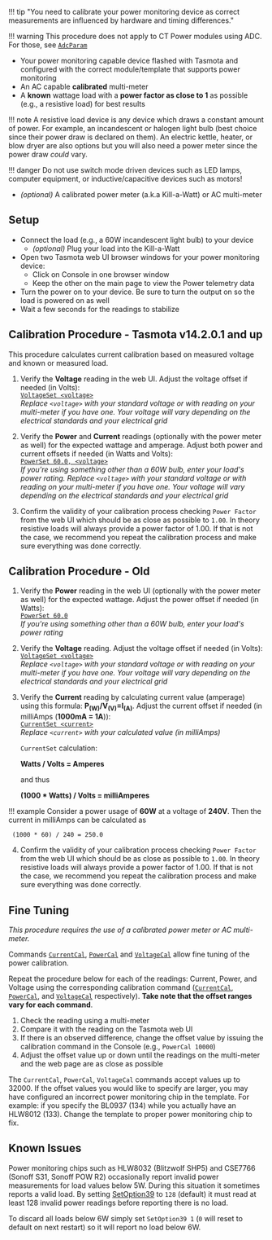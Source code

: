 !!! tip "You need to calibrate your power monitoring device as correct measurements are influenced by hardware and timing differences."

!!! warning
    This procedure does not apply to CT Power modules using ADC. For those, see [`AdcParam`](ADC.md#commands)

- Your power monitoring capable device flashed with Tasmota and configured with the correct module/template that supports power monitoring
- An AC capable **calibrated** multi-meter
- A **known** wattage load with a **power factor as close to 1** as possible (e.g., a resistive load) for best results  

!!! note
    A resistive load device is any device which draws a constant amount of power. For example, an incandescent or halogen light bulb         (best choice since their power draw is declared on them). An electric kettle, heater, or blow dryer are also options but you will       also need a power meter since the power draw *could* vary.  

!!! danger
    Do not use switch mode driven devices such as LED lamps, computer equipment, or inductive/capacitive devices such as motors!

- *(optional)* A calibrated power meter (a.k.a Kill-a-Watt) or AC multi-meter

## Setup

- Connect the load (e.g., a 60W incandescent light bulb) to your device  
  - *(optional)* Plug your load into the Kill-a-Watt
- Open two Tasmota web UI browser windows for your power monitoring device:
  - Click on Console in one browser window
  - Keep the other on the main page to view the Power telemetry data
- Turn the power on to your device. Be sure to turn the output on so the load is powered on as well
- Wait a few seconds for the readings to stabilize

## Calibration Procedure - Tasmota v14.2.0.1 and up

This procedure calculates current calibration based on measured voltage and known or measured load.

1. Verify the **Voltage** reading in the web UI. Adjust the voltage offset if needed (in Volts):  
   [`VoltageSet <voltage>`](Commands.md#voltageset)  
   _Replace `<voltage>` with your standard voltage or with reading on your multi-meter if you have one. Your voltage will vary depending on the electrical standards and your electrical grid_  

2. Verify the **Power** and **Current** readings (optionally with the power meter as well) for the expected wattage and amperage. Adjust both power and current offsets if needed (in Watts and Volts):  
   [`PowerSet 60.0, <voltage>`](Commands.md#powerset)  
   _If you're using something other than a 60W bulb, enter your load's power rating.
   Replace `<voltage>` with your standard voltage or with reading on your multi-meter if you have one. Your voltage will vary depending on the electrical standards and your electrical grid_  

3. Confirm the validity of your calibration process checking `Power Factor` from the web UI which should be as close as possible to `1.00`. In theory resistive loads will always provide a power factor of 1.00. If that is not the case, we recommend you repeat the calibration process and make sure everything was done correctly. 

## Calibration Procedure - Old

1. Verify the **Power** reading in the web UI (optionally with the power meter as well) for the expected wattage. Adjust the power offset if needed (in Watts):  
   [`PowerSet 60.0`](Commands.md#powerset)  
   _If you're using something other than a 60W bulb, enter your load's power rating_

2. Verify the **Voltage** reading. Adjust the voltage offset if needed (in Volts):  
   [`VoltageSet <voltage>`](Commands.md#voltageset)  
   _Replace `<voltage>` with your standard voltage or with reading on your multi-meter if you have one. Your voltage will vary depending on the electrical standards and your electrical grid_  

3. Verify the **Current** reading by calculating current value (amperage) using this formula: **P<sub>(W)</sub>/V<sub>(V)</sub>=I<sub>(A)</sub>**. Adjust the current offset if needed (in milliAmps (**1000mA = 1A**)):  
   [`CurrentSet <current>`](Commands.md#currentset)  
   _Replace `<current>` with your calculated value (in milliAmps)_  

   `CurrentSet` calculation:   
   
   **Watts / Volts = Amperes**
   
   and thus

   **(1000 * Watts) / Volts = milliAmperes**

!!! example
     Consider a power usage of **60W** at a voltage of **240V**. Then the current in milliAmps can be calculated as

     (1000 * 60) / 240 = 250.0

4. Confirm the validity of your calibration process checking `Power Factor` from the web UI which should be as close as possible to `1.00`. In theory resistive loads will always provide a power factor of 1.00. If that is not the case, we recommend you repeat the calibration process and make sure everything was done correctly. 
   
## Fine Tuning

_This procedure requires the use of a calibrated power meter or AC multi-meter._   

Commands [`CurrentCal`](Commands.md#currentcal), [`PowerCal`](Commands.md#powercal) and [`VoltageCal`](Commands.md#voltagecal)  allow fine tuning of the power calibration.  

Repeat the procedure below for each of the readings: Current, Power, and Voltage using the corresponding calibration command ([`CurrentCal`](Commands.md#currentcal), [`PowerCal`](Commands.md#powercal), and [`VoltageCal`](Commands.md#voltagecal) respectively). **Take note that the offset ranges vary for each command**.  

1. Check the reading using a multi-meter
2. Compare it with the reading on the Tasmota web UI
3. If there is an observed difference, change the offset value by issuing the calibration command in the Console (e.g., `PowerCal 10000`)
4. Adjust the offset value up or down until the readings on the multi-meter and the web page are as close as possible

The `CurrentCal`, `PowerCal`, `VoltageCal` commands accept values up to 32000. If the offset values you would like to specify are larger, you may have configured an incorrect power monitoring chip in the template. For example: if you specify the BL0937 (134) while you actually have an HLW8012 (133). Change the template to proper power monitoring chip to fix.

## Known Issues

Power monitoring chips such as HLW8032 (Blitzwolf SHP5) and CSE7766 (Sonoff S31, Sonoff POW R2) occasionally report invalid power measurements for load values below 5W. During this situation it sometimes reports a valid load. By setting [SetOption39](Commands.md#setoption39) to `128` (default) it must read at least 128 invalid power readings before reporting there is no load.

To discard all loads below 6W simply set `SetOption39 1` (`0` will reset to default on next restart) so it will report no load below 6W.
